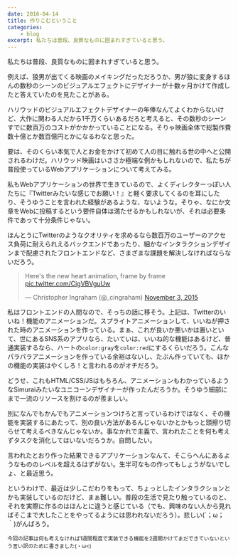 ```yaml
---
date: 2016-04-14
title: 作りこむということ
categories: 
    - blog
excerpt: 私たちは普段、良質なものに囲まれすぎていると思う。
---
```


私たちは普段、良質なものに囲まれすぎていると思う。

例えば、狼男が出てくる映画のメイキングだっただろうか、男が狼に変身するほんの数秒のシーンのビジュアルエフェクトにデザイナーが十数ヶ月かけて作成したと答えていたのを見たことがある。

ハリウッドのビジュアルエフェクトデザイナーの年俸なんてよくわからないけど、大作に関わる人だから1千万くらいあるだろと考えると、その数秒のシーンすでに数百万のコストがかかかっていることになる。そりゃ映画全体で総製作費数十億とか数百億円とかになるわなと思った。

要は、そのくらい本気で人とお金をかけて初めて人の目に触れる世の中へと公開されるわけだ。ハリウッド映画はいささか極端な例かもしれないので、私たちが普段使っているWebアプリケーションについて考えてみる。

私もWebアプリケーションの世界で生きているので、よくディレクターっぽい人たちに『Twitterみたいな感じでお願い！』と軽く要求してくるのを耳にしたり、そうゆうことを言われた経験があるような、ないような。そりゃ、なにか文章をWebに投稿するという要件自体は満たせるかもしれないが、それは必要条件であって十分条件じゃない。

ほんとうにTwitterのようなクオリティを求めるなら数百万のユーザーのアクセス負荷に耐えられえるバックエンドであったり、細かなインタラクションデザインまで配慮されたフロントエンドなど、さまざまな課題を解決しなければならないだろう。

<blockquote class="twitter-tweet" data-lang="en"><p lang="en" dir="ltr">Here&#39;s the new heart animation, frame by frame <a href="https://t.co/CigVBVguUw">pic.twitter.com/CigVBVguUw</a></p>&mdash; Christopher Ingraham (@_cingraham) <a href="https://twitter.com/_cingraham/status/661566169283981312">November 3, 2015</a></blockquote>
<script async src="//platform.twitter.com/widgets.js" charset="utf-8"></script>

私はフロントエンドの人間なので、そっちの話に移そう。上記は、Twitterのいいね！機能のアニメーションだ。スプライトアニメーションして、いいねが押された時のアニメーションを作っている。まぁ、これが良いか悪いかは置いといて、世にあるSNS系のアプリなら、たいていは、いいね的な機能はあるけど、普通実装するなら、ハートの`color:gray`を`color:red`にするくらいだろう。こんなパラパラアニメーションを作っている余裕はないし、たぶん作っていても、ほかの機能の実装はやくしろ！と言われるのがオチだろう。

どうせ、これもHTML/CSS/JSはもちろん、アニメーションもわかっているようなSimuraiみたいなユニコーンデザイナーが作ったんだろうか。そうゆう細部にまで一流のリソースを割けるのが羨ましい。

別になんでもかんでもアニメーションつけろと言っているわけではなく、その機能を実装するにあたって、別の良い方法があるんじゃないかとかもっと頭擦り切らせて考えるべきなんじゃないか。事なかれで主義で、言われたことを何も考えずタスクを消化してはいないだろうか。自問したい。

言われたとおり作った結果できるアプリケーションなんて、そこらへんにあるようなもののレベルを超えるはずがない。生半可なもの作ってもしょうがないでしょ、と最近思う。

というわけで、最近は少しこだわりをもって、ちょっとしたインタラクションとかも実装しているのだけど、まぁ難しい。普段の生活で見たり触っているのと、それを実際に作るのはほんとに違うと感じている（でも、興味のない人から見ればそこまで大したことをやってるようには思われないだろう）。悲しい(´；ω；｀)がんばろう。

<small>今回の記事は何も考えなければ1週間程度で実装できる機能を2週間かけてまだできていないという言い訳のために書きました(・ω<)<small>
